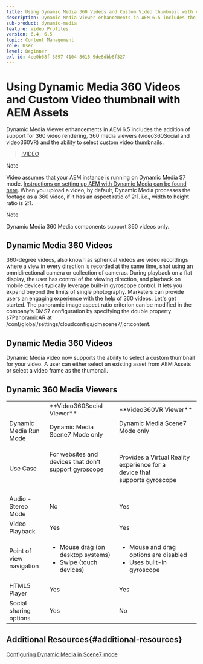 ```yaml
---
title: Using Dynamic Media 360 Videos and Custom Video thumbnail with AEM Assets
description: Dynamic Media Viewer enhancements in AEM 6.5 includes the addition of support for 360 video rendering, 360 media viewers (video360Social and video360VR) and the ability to select custom video thumbnails.
sub-product: dynamic-media
feature: Video Profiles
version: 6.4, 6.5
topic: Content Management
role: User
level: Beginner
exl-id: 4ee0b68f-3897-4104-8615-9de8dbb8f327
---
```

# Using Dynamic Media 360 Videos and Custom Video thumbnail with AEM Assets

Dynamic Media Viewer enhancements in AEM 6.5 includes the addition of support for 360 video rendering, 360 media viewers (video360Social and video360VR) and the ability to select custom video thumbnails.

>[!VIDEO](https://video.tv.adobe.com/v/26391?quality=9&learn=on)

>[!NOTE]
>
>Video assumes that your AEM instance is running on Dynamic Media S7 mode.  [Instructions on setting up AEM with Dynamic Media can be found here](https://helpx.adobe.com/experience-manager/6-3/assets/using/config-dynamic-fp-14410.html). When you upload a video, by default, Dynamic Media processes the footage as a 360 video, if it has an aspect ratio of 2:1. i.e., width to height ratio is 2:1.

>[!NOTE]
>
>Dynamic Media 360 Media components support 360 videos only. 

## Dynamic Media 360 Videos

360-degree videos, also known as spherical videos are video recordings where a view in every direction is recorded at the same time, shot using an omnidirectional camera or collection of cameras. During playback on a flat display, the user has control of the viewing direction, and playback on mobile devices typically leverage built-in gyroscope control.  It lets you expand beyond the limits of single photography. Marketers can provide users an engaging experience with the help of 360 videos.  Let's get started. The panoramic image aspect ratio criterion can be modified in the company's DMS7 configuration by specifying the double property s7PanoramicAR at /conf/global/settings/cloudconfigs/dmscene7/jcr:content.

## Dynamic Media 360 Videos

Dynamic Media video now supports the ability to select a custom thumbnail for your video. A user can either select an existing asset from AEM Assets or select a video frame as the thumbnail.

## Dynamic 360 Media Viewers

<table> 
 <tbody>
   <tr>
      <td>&nbsp;</td>
      <td>**Video360Social Viewer**</td>
      <td>**Video360VR Viewer**</td>
   </tr>
   <tr>
      <td>Dynamic Media Run Mode</td>
      <td>Dynamic Media Scene7 Mode only</td>
      <td>Dynamic Media Scene7 Mode only<br>
         <br>
      </td>
   </tr>
   <tr>
      <td>Use Case</td>
      <td>
         <p>For websites and devices that don't support gyroscope</p>
         <p>&nbsp;</p>
      </td>
      <td>
         <p>Provides a Virtual Reality experience for a device&nbsp;that supports&nbsp;gyroscope&nbsp;</p>
      </td>
   </tr>
   <tr>
      <td>Audio - Stereo Mode</td>
      <td>No</td>
      <td>Yes</td>
   </tr>
   <tr>
      <td>Video Playback</td>
      <td>Yes</td>
      <td>Yes</td>
   </tr>
   <tr>
      <td>Point of view navigation</td>
      <td>
         <ul>
            <li>Mouse drag (on desktop systems)</li>
            <li>Swipe (touch devices)</li>
         </ul>
      </td>
      <td>
         <ul>
            <li>Mouse and drag options are disabled</li>
            <li>Uses built-in gyroscope</li>
         </ul>
      </td>
   </tr>
   <tr>
      <td>HTML5 Player</td>
      <td>Yes</td>
      <td>Yes</td>
   </tr>
   <tr>
      <td>Social sharing options</td>
      <td>Yes</td>
      <td>No</td>
   </tr>
</tbody>
</table>

## Additional Resources{#additional-resources}

[Configuring Dynamic Media in Scene7 mode](https://helpx.adobe.com/experience-manager/6-5/assets/using/config-dms7.html)
